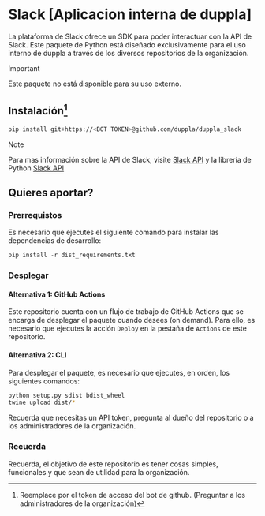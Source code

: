 # Slack [Aplicacion interna de duppla]

La plataforma de Slack ofrece un SDK para poder interactuar con la API de Slack. Este paquete de Python está diseñado exclusivamente para el uso interno de duppla a través de los diversos repositorios de la organización.

> [!IMPORTANT]
> Este paquete no está disponible para su uso externo.

## Instalación[^1]

```bash
pip install git+https://<BOT TOKEN>@github.com/duppla/duppla_slack
```

[^1]: Reemplace <BOT TOKEN> por el token de acceso del bot de github. (Preguntar a los administradores de la organización)

> [!NOTE]
> Para mas información sobre la API de Slack, visite [Slack API](https://api.slack.com/) y la librería de Python [Slack API](https://github.com/slackapi/python-slack-sdk)

## Quieres aportar?

### Prerrequistos

Es necesario que ejecutes el siguiente comando para instalar las dependencias de desarrollo:

```python
pip install -r dist_requirements.txt
```

### Desplegar

#### Alternativa 1: GitHub Actions

Este repositorio cuenta con un flujo de trabajo de GitHub Actions que se encarga de desplegar el paquete cuando desees (on demand). Para ello, es necesario que ejecutes la acción `Deploy` en la pestaña de `Actions` de este repositorio.

#### Alternativa 2: CLI

Para desplegar el paquete, es necesario que ejecutes, en orden, los siguientes comandos:

```bash
python setup.py sdist bdist_wheel
twine upload dist/*
```

Recuerda que necesitas un API token, pregunta al dueño del repositorio o a los administradores de la organización.

### Recuerda

Recuerda, el objetivo de este repositorio es tener cosas simples, funcionales y que sean de utilidad para la organización.
